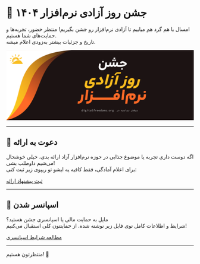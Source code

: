 # 🎉 جشن روز آزادی نرم‌افزار ۱۴۰۴

امسال با هم گرد هم میاییم تا آزادی نرم‌افزار رو جشن بگیریم! منتظر حضور، تجربه‌ها و حمایت‌های شما هستیم.  
تاریخ و جزئیات بیشتر به‌زودی اعلام میشه.


![بنر روز آزادی نرم‌افزار](assets/sfd_banner-fa.png)


---

## 🎤 دعوت به ارائه

اگه دوست داری تجربه یا موضوع جذابی در حوزه نرم‌افزار آزاد ارائه بدی، خیلی خوشحال می‌شیم داوطلب بشی!  
برای اعلام آمادگی، فقط کافیه یه ایشو تو ریپوی زیر ثبت کنی:

[ثبت پیشنهاد ارائه](https://github.com/zanjanlug/sfd2025/issues)

---

## 🤝 اسپانسر شدن

مایل به حمایت مالی یا اسپانسری جشن هستید؟  
شرایط و اطلاعات کامل توی فایل زیر نوشته شده. از حمایتتون کلی استقبال می‌کنیم!

[مطالعه شرایط اسپانسری](https://github.com/zanjanlug/sfd2025/SPONSORSHIP.md)

---

منتظرتون هستیم! 🌱  
